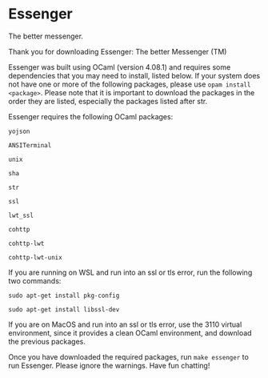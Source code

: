 # Essenger
The better messenger. 

Thank you for downloading Essenger: The better Messenger (TM)

Essenger was built using OCaml (version 4.08.1) and requires some dependencies that you may need to install, listed below.
If your system does not have one or more of the following
packages, please use `opam install <package>`. Please note that 
it is important to download the packages in the order they are listed, 
especially the packages listed after str. 

Essenger requires the following OCaml packages: 
  
  `yojson`
  
  `ANSITerminal`
  
  `unix`
  
  `sha`
  
  `str`
  
  `ssl`
  
  `lwt_ssl`
  
  `cohttp`
  
  `cohttp-lwt`
  
  `cohttp-lwt-unix` 
  

If you are running on WSL and run into an ssl or tls error, run the following
two commands: 
  
  `sudo apt-get install pkg-config`
  
  `sudo apt-get install libssl-dev`

If you are on MacOS and run into an ssl or tls error, use the 3110 virtual
environment, since it provides a clean OCaml environment, and download the
previous packages. 

Once you have downloaded the required packages, run `make essenger` to run
Essenger. Please ignore the warnings. Have fun chatting!
